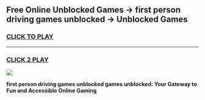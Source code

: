 
## Free Online Unblocked Games → first person driving games unblocked → Unblocked Games
<h3>
<a href="https://premium.freeplayer.one?title=first_person_driving_games_unblocked&ref=21F">CLICK TO PLAY</a></h3>
<hr>

<h3>
<a href="https://premium.freeplayer.one?title=first_person_driving_games_unblocked&ref=21F">CLICK 2 PLAY</a>
  
</h3>

<a href="https://premium.freeplayer.one?title=first_person_driving_games_unblocked&ref=21F/"><img src="https://clearcache.store/games.png"></a>


**first person driving games unblocked games unblocked: Your Gateway to Fun and Accessible Online Gaming**
